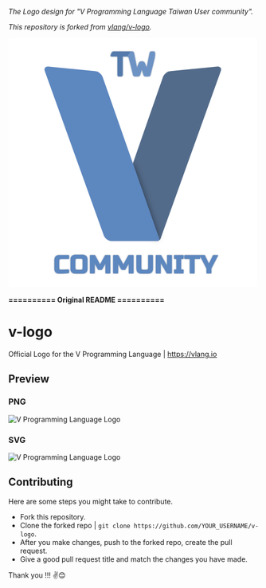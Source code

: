 *The Logo design for "V Programming Language Taiwan User community".*

*This repository is forked from [vlang/v-logo](https://github.com/vlang-tw/v-logo).*

![V Programming Language Taiwan User community Logo](dist/v-community/v-community-logo_zh-tw.png)

**========== Original README ==========**

# v-logo

Official Logo for the V Programming Language | https://vlang.io

## Preview

### PNG

  <img src="https://raw.githubusercontent.com/vlang/v-logo/master/dist/v-logo.png" title="V Programming Language Logo" alt="V Programming Language Logo" width="500">

### SVG

<img src="https://raw.githubusercontent.com/vlang/v-logo/master/dist/v-logo.svg?sanitize=true" title="V Programming Language Logo" alt="V Programming Language Logo" width="500">

## Contributing

Here are some steps you might take to contribute.

- Fork this repository.
- Clone the forked repo | `git clone https://github.com/YOUR_USERNAME/v-logo`.
- After you make changes, push to the forked repo, create the pull request.
- Give a good pull request title and match the changes you have made.

Thank you !!! ✌️😊
